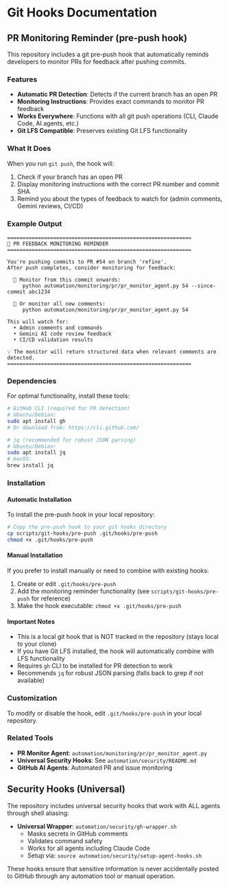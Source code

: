 # Git Hooks Documentation

## PR Monitoring Reminder (pre-push hook)

This repository includes a git pre-push hook that automatically reminds developers to monitor PRs for feedback after pushing commits.

### Features

- **Automatic PR Detection**: Detects if the current branch has an open PR
- **Monitoring Instructions**: Provides exact commands to monitor PR feedback
- **Works Everywhere**: Functions with all git push operations (CLI, Claude Code, AI agents, etc.)
- **Git LFS Compatible**: Preserves existing Git LFS functionality

### What It Does

When you run `git push`, the hook will:

1. Check if your branch has an open PR
2. Display monitoring instructions with the correct PR number and commit SHA
3. Remind you about the types of feedback to watch for (admin comments, Gemini reviews, CI/CD)

### Example Output

```
============================================================
🔄 PR FEEDBACK MONITORING REMINDER
============================================================

You're pushing commits to PR #54 on branch 'refine'.
After push completes, consider monitoring for feedback:

  📍 Monitor from this commit onwards:
     python automation/monitoring/pr/pr_monitor_agent.py 54 --since-commit abc1234

  🔄 Or monitor all new comments:
     python automation/monitoring/pr/pr_monitor_agent.py 54

This will watch for:
  • Admin comments and commands
  • Gemini AI code review feedback
  • CI/CD validation results

💡 The monitor will return structured data when relevant comments are detected.
============================================================
```

### Dependencies

For optimal functionality, install these tools:

```bash
# GitHub CLI (required for PR detection)
# Ubuntu/Debian:
sudo apt install gh
# Or download from: https://cli.github.com/

# jq (recommended for robust JSON parsing)
# Ubuntu/Debian:
sudo apt install jq
# macOS:
brew install jq
```

### Installation

#### Automatic Installation

To install the pre-push hook in your local repository:

```bash
# Copy the pre-push hook to your git hooks directory
cp scripts/git-hooks/pre-push .git/hooks/pre-push
chmod +x .git/hooks/pre-push
```

#### Manual Installation

If you prefer to install manually or need to combine with existing hooks:

1. Create or edit `.git/hooks/pre-push`
2. Add the monitoring reminder functionality (see `scripts/git-hooks/pre-push` for reference)
3. Make the hook executable: `chmod +x .git/hooks/pre-push`

#### Important Notes

- This is a local git hook that is NOT tracked in the repository (stays local to your clone)
- If you have Git LFS installed, the hook will automatically combine with LFS functionality
- Requires `gh` CLI to be installed for PR detection to work
- Recommends `jq` for robust JSON parsing (falls back to grep if not available)

### Customization

To modify or disable the hook, edit `.git/hooks/pre-push` in your local repository.

### Related Tools

- **PR Monitor Agent**: `automation/monitoring/pr/pr_monitor_agent.py`
- **Universal Security Hooks**: See `automation/security/README.md`
- **GitHub AI Agents**: Automated PR and issue monitoring

## Security Hooks (Universal)

The repository includes universal security hooks that work with ALL agents through shell aliasing:

- **Universal Wrapper**: `automation/security/gh-wrapper.sh`
  - Masks secrets in GitHub comments
  - Validates command safety
  - Works for all agents including Claude Code
  - Setup via: `source automation/security/setup-agent-hooks.sh`

These hooks ensure that sensitive information is never accidentally posted to GitHub through any automation tool or manual operation.
